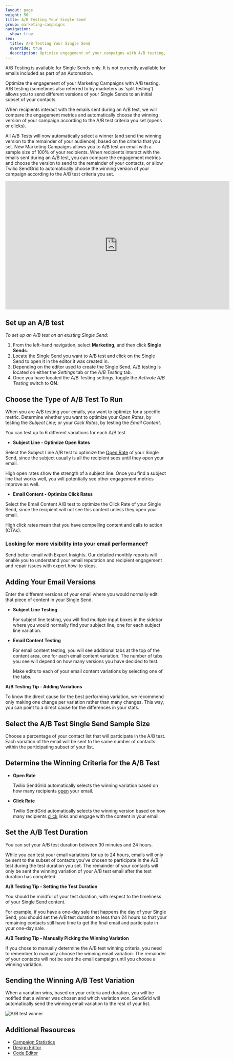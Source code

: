 ```yaml
---
layout: page
weight: 50
title: A/B Testing Your Single Send
group: marketing-campaigns
navigation:
  show: true
seo:
  title: A/B Testing Your Single Send
  override: true
  description: Optimize engagement of your campaigns with A/B testing, by sending different versions of your emails to a small subset of your contacts and measuring the engagement results.
---
```


<call-out>
A/B Testing is available for Single Sends only. It is not currently available for emails included as part of an Automation.
</call-out>

Optimize the engagement of your Marketing Campaigns with A/B testing. A/B testing (sometimes also referred to by marketers as 'split testing') allows you to send different versions of your Single Sends to an initial subset of your contacts.

When recipients interact with the emails sent during an A/B test, we will compare the engagement metrics and automatically choose the winning version of your campaign according to the A/B test criteria you set (opens or clicks).

<call-out>
	
All A/B Tests will now automatically select a winner (and send the winning version to the remainder of your audience), based on the criteria that you set. New Marketing Campaigns allows you to A/B test an email with a sample size of 100% of your recipients. 
When recipients interact with the emails sent during an A/B test, you can compare the engagement metrics and choose the version to send to the remainder of your contacts, or allow Twilio SendGrid to automatically choose the winning version of your campaign according to the A/B test criteria you set.

</call-out>


<iframe src="https://player.vimeo.com/video/225916632" width="700" height="400" frameborder="0" webkitallowfullscreen mozallowfullscreen allowfullscreen></iframe>

##  Set up an A/B test
 *To set up an A/B test on an existing Single Send:*

1. From the left-hand navigation, select **Marketing**, and then click **Single Sends**.
2. Locate the Single Send you want to A/B test and click on the Single Send to open it in the editor it was created in.
3. Depending on the editor used to create the Single Send, A/B testing is located on either the *Settings* tab or the *A/B Testing* tab.
4. Once you have located the A/B Testing settings, toggle the *Activate A/B Testing* switch to **ON**.

##  Choose the Type of A/B Test To Run
When you are A/B testing your emails, you want to optimize for a specific metric. Determine whether you want to optimize your *Open Rates*, by testing the *Subject Line*; or your *Click Rates*, by testing the *Email Content*.

<call-out>

You can test up to 6 different variations for each A/B test.  

</call-out>

- **Subject Line - Optimize Open Rates**

Select the Subject Line A/B test to optimize the [Open Rate]({{root_url}}/glossary/open-rate/) of your Single Send, since the subject usually is all the recipient sees until they open your email.


High open rates show the strength of a subject line. Once you find a subject line that works well, you will potentially see other engagement metrics improve as well.

- **Email Content - Optimize Click Rates**

Select the Email Content A/B test to optimize the Click Rate of your Single Send, since the recipient will not see this content unless they open your email.

High click rates mean that you have compelling content and calls to action (CTAs).

<call-out-link linktext="EXPERT INSIGHTS" img="/img/expert-insights-promo2.png" link="https://sendgrid.com/solutions/expert-insights/">

### Looking for more visibility into your email performance?

Send better email with Expert Insights. Our detailed monthly reports will enable you to understand your email reputation and recipient engagement and repair issues with expert how-to steps.

</call-out-link>


##  Adding Your Email Versions
Enter the different versions of your email where you would normally edit that piece of content in your Single Send.

- **Subject Line Testing**

  For subject line testing, you will find multiple input boxes in the sidebar where you would normally find your subject line, one for each subject line variation.

- **Email Content Testing**

  For email content testing, you will see additional tabs at the top of the content area, one for each email content variation. The number of tabs you see will depend on how many versions you have decided to test.

  Make edits to each of your email content variations by selecting one of the tabs.

<call-out>

**A/B Testing Tip - Adding Variations**

To know the direct cause for the best performing variation, we recommend only making one change per variation rather than many changes. This way, you can point to a direct cause for the differences in your stats.

</call-out>


##  Select the A/B Test Single Send Sample Size

Choose a percentage of your contact list that will participate in the A/B test. Each variation of the email will be sent to the same number of contacts within the participating subset of your list.

##  Determine the Winning Criteria for the A/B Test

- **Open Rate**

  Twilio SendGrid automatically selects the winning variation based on how many recipients [open]({{root_url}}/glossary/opens/) your email.

- **Click Rate**

  Twilio SendGrid automatically selects the winning version based on how many recipients [click]({{root_url}}/glossary/clicks/) links and engage with the content in your email.


##  Set the A/B Test Duration

You can set your A/B test duration between 30 minutes and 24 hours.

While you can test your email variations for up to 24 hours, emails will only be sent to the subset of contacts you've chosen to participate in the A/B test during the test duration you set. The remainder of your contacts will only be sent the winning variation of your A/B test email after the test duration has completed.

<call-out>

**A/B Testing Tip - Setting the Test Duration**

You should be mindful of your test duration, with respect to the timeliness of your Single Send content.

For example, if you have a one-day sale that happens the day of your Single Send, you should set the A/B test duration to less than 24 hours so that your remaining contacts still have time to get the final email and participate in your one-day sale.


</call-out>


**A/B Testing Tip - Manually Picking the Winning Variation**

If you chose to manually determine the A/B test winning criteria, you need to remember to manually choose the winning email variation. The remainder of your contacts will not be sent the email campaign until you choose a winning variation.

</call-out>

##  Sending the Winning A/B Test Variation
When a variation wins, based on your criteria and duration, you will be notified that a winner was chosen and which variation won. SendGrid will automatically send the winning email variation to the rest of your list.

  ![]({{root_url}}/images/ab_testing_4.png "A/B test winner")


 ## 	Additional Resources

- [Campaign Statistics]({{root_url}}/ui/analytics-and-reporting/marketing-campaigns-stats/)
- [Design Editor]({{root_url}}/ui/sending-email/editor/#the-design-editor)
- [Code Editor]({{root_url}}/ui/sending-email/editor/#the-code-editor)
